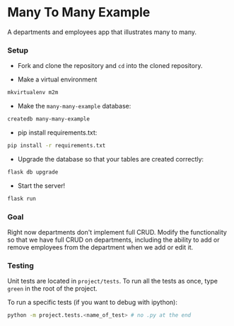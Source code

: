 # Many To Many Example

A departments and employees app that illustrates many to many.

### Setup

* Fork and clone the repository and `cd` into the cloned repository.

* Make a virtual environment

```sh
mkvirtualenv m2m
```

* Make the `many-many-example` database:

```sh
createdb many-many-example
```

* pip install requirements.txt:

```sh
pip install -r requirements.txt
```

* Upgrade the database so that your tables are created correctly:

```sh
flask db upgrade
```

* Start the server!

```sh
flask run
```

### Goal

Right now departments don't implement full CRUD. Modify the functionality so that we have full CRUD on departments, including the ability to add or remove employees from the department when we add or edit it.

### Testing

Unit tests are located in `project/tests`. To run all the tests as once, type `green` in the root of the project.

To run a specific tests (if you want to debug with ipython):

```sh
python -m project.tests.<name_of_test> # no .py at the end
```
